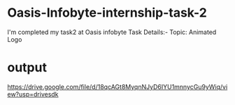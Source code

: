 # Oasis-Infobyte-internship-task-2
I'm completed my task2 at Oasis infobyte Task Details:- Topic: Animated Logo

# output 

https://drive.google.com/file/d/18qcAGt8MyqnNJyD6IYU1mnnycGu9yWiq/view?usp=drivesdk
